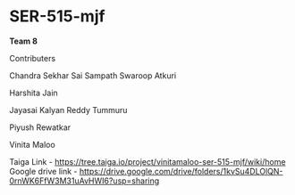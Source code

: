 # SER-515-mjf


**Team 8**

Contributers

Chandra Sekhar Sai Sampath Swaroop Atkuri

Harshita Jain

Jayasai Kalyan Reddy Tummuru

Piyush Rewatkar

Vinita Maloo

Taiga Link - https://tree.taiga.io/project/vinitamaloo-ser-515-mjf/wiki/home
Google drive link - https://drive.google.com/drive/folders/1kvSu4DLOlQN-0rnWK6FfW3M31uAvHWI6?usp=sharing
